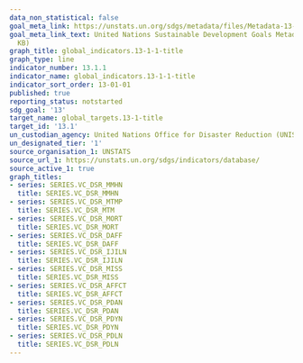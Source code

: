 ```yaml
---
data_non_statistical: false
goal_meta_link: https://unstats.un.org/sdgs/metadata/files/Metadata-13-01-01.pdf
goal_meta_link_text: United Nations Sustainable Development Goals Metadata (PDF 224
  KB)
graph_title: global_indicators.13-1-1-title
graph_type: line
indicator_number: 13.1.1
indicator_name: global_indicators.13-1-1-title
indicator_sort_order: 13-01-01
published: true
reporting_status: notstarted
sdg_goal: '13'
target_name: global_targets.13-1-title
target_id: '13.1'
un_custodian_agency: United Nations Office for Disaster Reduction (UNISDR)
un_designated_tier: '1'
source_organisation_1: UNSTATS
source_url_1: https://unstats.un.org/sdgs/indicators/database/
source_active_1: true
graph_titles:
- series: SERIES.VC_DSR_MMHN
  title: SERIES.VC_DSR_MMHN
- series: SERIES.VC_DSR_MTMP
  title: SERIES.VC_DSR_MTM
- series: SERIES.VC_DSR_MORT
  title: SERIES.VC_DSR_MORT
- series: SERIES.VC_DSR_DAFF
  title: SERIES.VC_DSR_DAFF
- series: SERIES.VC_DSR_IJILN
  title: SERIES.VC_DSR_IJILN
- series: SERIES.VC_DSR_MISS
  title: SERIES.VC_DSR_MISS
- series: SERIES.VC_DSR_AFFCT
  title: SERIES.VC_DSR_AFFCT
- series: SERIES.VC_DSR_PDAN
  title: SERIES.VC_DSR_PDAN
- series: SERIES.VC_DSR_PDYN
  title: SERIES.VC_DSR_PDYN
- series: SERIES.VC_DSR_PDLN
  title: SERIES.VC_DSR_PDLN
---
```

